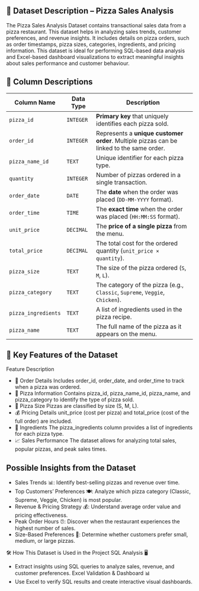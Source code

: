 ## 📌 Dataset Description – Pizza Sales Analysis
The Pizza Sales Analysis Dataset contains transactional sales data from a pizza restaurant. This dataset helps in analyzing sales trends, customer preferences, and revenue insights. It includes details on pizza orders, such as order timestamps, pizza sizes, categories, ingredients, and pricing information.
This dataset is ideal for performing SQL-based data analysis and Excel-based dashboard visualizations to extract meaningful insights about sales performance and customer behaviour.

## **📝 Column Descriptions**

| **Column Name**      | **Data Type** | **Description** |
|----------------------|-------------|----------------|
| `pizza_id`          | `INTEGER`    | **Primary key** that uniquely identifies each pizza sold. |
| `order_id`          | `INTEGER`    | Represents a **unique customer order**. Multiple pizzas can be linked to the same order. |
| `pizza_name_id`     | `TEXT`       | Unique identifier for each pizza type. |
| `quantity`          | `INTEGER`    | Number of pizzas ordered in a single transaction. |
| `order_date`        | `DATE`       | The **date** when the order was placed (`DD-MM-YYYY` format). |
| `order_time`        | `TIME`       | The **exact time** when the order was placed (`HH:MM:SS` format). |
| `unit_price`        | `DECIMAL`    | The **price of a single pizza** from the menu. |
| `total_price`       | `DECIMAL`    | The total cost for the ordered quantity (`unit_price × quantity`). |
| `pizza_size`        | `TEXT`       | The size of the pizza ordered (`S`, `M`, `L`). |
| `pizza_category`    | `TEXT`       | The category of the pizza (e.g., `Classic`, `Supreme`, `Veggie`, `Chicken`). |
| `pizza_ingredients` | `TEXT`       | A list of ingredients used in the pizza recipe. |
| `pizza_name`        | `TEXT`       | The full name of the pizza as it appears on the menu. |

## 📑 Key Features of the Dataset
Feature	Description
 - 🛒 Order Details	Includes order_id, order_date, and order_time to track when a pizza was ordered.
 - 🍕 Pizza Information	Contains pizza_id, pizza_name_id, pizza_name, and pizza_category to identify the type of pizza sold.
 - 📏 Pizza Size	Pizzas are classified by size (S, M, L).
 - 💰 Pricing Details	unit_price (cost per pizza) and total_price (cost of the full order) are included.
 - 🥗 Ingredients	The pizza_ingredients column provides a list of ingredients for each pizza type.
 - 📈 Sales Performance  The dataset allows for analyzing total sales, popular pizzas, and peak sales times.

 ## Possible Insights from the Dataset
  - Sales Trends 📊: Identify best-selling pizzas and revenue over time.
  - Top Customers’ Preferences 🍽️: Analyze which pizza category (Classic, Supreme, Veggie, Chicken) is most popular.
  - Revenue & Pricing Strategy 💰: Understand average order value and pricing effectiveness.
  - Peak Order Hours ⏰: Discover when the restaurant experiences the highest number of sales.
  - Size-Based Preferences 🍕: Determine whether customers prefer small, medium, or large pizzas.

🛠️ How This Dataset is Used in the Project
SQL Analysis 🖥️
  - Extract insights using SQL queries to analyze sales, revenue, and customer preferences.
Excel Validation & Dashboard 📊
  - Use Excel to verify SQL results and create interactive visual dashboards.

